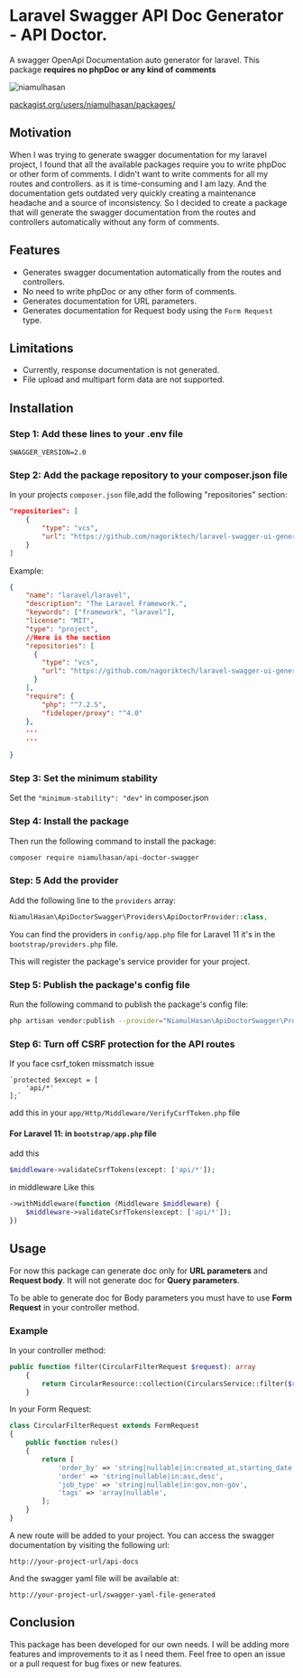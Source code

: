 # Laravel Swagger API Doc Generator - API Doctor.
A swagger OpenApi Documentation auto generator for laravel. This package **requires no phpDoc or any kind of comments**
<p align="left"> <img src="https://komarev.com/ghpvc/?username=laravel-api-doctor-swagger&label=Views&color=0e75b6&style=flat" alt="niamulhasan" /> </p>
<a href="https://packagist.org/users/niamulhasan/packages/">packagist.org/users/niamulhasan/packages/</a>

## Motivation
When I was trying to generate swagger documentation for my laravel project, I found that all the available packages require you to write phpDoc or other form of comments. 
I didn't want to write comments for all my routes and controllers. as it is time-consuming and I am lazy. And the documentation gets outdated very quickly creating a maintenance headache and a source of inconsistency. 
So I decided to create a package that will generate the swagger documentation from the routes and controllers automatically without any form of comments. 

## Features
- Generates swagger documentation automatically from the routes and controllers.
- No need to write phpDoc or any other form of comments.
- Generates documentation for URL parameters.
- Generates documentation for Request body using the `Form Request` type.

## Limitations
- Currently, response documentation is not generated.
- File upload and multipart form data are not supported. 


## Installation
### Step 1: Add these lines to your .env file
```
SWAGGER_VERSION=2.0
```
### Step 2: Add the package repository to your composer.json file
In your projects `composer.json` file,add the following "repositories" section:
```json
"repositories": [
    {
        "type": "vcs",
        "url": "https://github.com/nagoriktech/laravel-swagger-ui-generator"
    }
]
```

Example:
```json
{
    "name": "laravel/laravel",
    "description": "The Laravel Framework.",
    "keywords": ["framework", "laravel"],
    "license": "MIT",
    "type": "project",
    //Here is the section
    "repositories": [
      {
        "type": "vcs",
        "url": "https://github.com/nagoriktech/laravel-swagger-ui-generator"
      }
    ],
    "require": {
        "php": "^7.2.5",
        "fideloper/proxy": "^4.0"
    },
    ...
    ...
        
}
```

### Step 3: Set the minimum stability 
Set the `"minimum-stability": "dev"` in composer.json

### Step 4: Install the package
Then run the following command to install the package:
```bash
composer require niamulhasan/api-doctor-swagger
```
### Step: 5 Add the provider
Add the following line to the `providers` array:
```php
NiamulHasan\ApiDoctorSwagger\Providers\ApiDoctorProvider::class,
```

You can find the providers in `config/app.php` file
for Laravel 11 it's in the `bootstrap/providers.php` file.

This will register the package's service provider for your project.

### Step 5: Publish the package's config file
Run the following command to publish the package's config file:
```bash 
php artisan vendor:publish --provider="NiamulHasan\ApiDoctorSwagger\Providers\ApiDoctorProvider"
```

### Step 6: Turn off CSRF protection for the API routes 
If you face csrf_token missmatch issue

    `protected $except = [
        'api/*'
    ];`
add this in your `app/Http/Middleware/VerifyCsrfToken.php` file

#### For Laravel 11: in `bootstrap/app.php` file
add this
```php
$middleware->validateCsrfTokens(except: ['api/*']);
``` 
in middleware
Like this
```php
->withMiddleware(function (Middleware $middleware) {
    $middleware->validateCsrfTokens(except: ['api/*']);
})
```



## Usage
For now this package can generate doc only for **URL parameters** and **Request body**. It will not generate doc for **Query parameters**.

To be able to generate doc for Body parameters you must have to use **Form Request** in your controller method.

### Example
In your controller method:
```php
public function filter(CircularFilterRequest $request): array
    {
        return CircularResource::collection(CircularsService::filter($request->job_type, $request->order_by, $request->order, $request->tags))->toArray($request);
    }
```
In your Form Request:
```php
class CircularFilterRequest extends FormRequest
{
    public function rules()
    {
        return [
            'order_by' => 'string|nullable|in:created_at,starting_date,deadline',
            'order' => 'string|nullable|in:asc,desc',
            'job_type' => 'string|nullable|in:gov,non-gov',
            'tags' => 'array|nullable',
        ];
    }
}
```




A new route will be added to your project. You can access the swagger documentation by visiting the following url:
```
http://your-project-url/api-docs
```
And the swagger yaml file will be available at:
```
http://your-project-url/swagger-yaml-file-generated
```

## Conclusion
This package has been developed for our own needs.
I will be adding more features and improvements to it as I need them.
Feel free to open an issue or a pull request for bug fixes or new features. 
